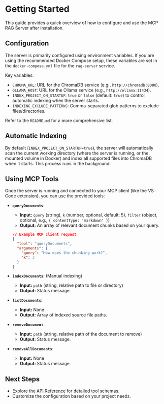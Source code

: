 # Getting Started

This guide provides a quick overview of how to configure and use the MCP RAG Server after installation.

## Configuration

The server is primarily configured using environment variables. If you are using the recommended Docker Compose setup, these variables are set in the `docker-compose.yml` file for the `rag-server` service.

Key variables:

- `CHROMA_URL`: URL for the ChromaDB service (e.g., `http://chromadb:8000`).
- `OLLAMA_HOST`: URL for the Ollama service (e.g., `http://ollama:11434`).
- `INDEX_PROJECT_ON_STARTUP`: `true` or `false` (default: `true`) to control automatic indexing when the server starts.
- `INDEXING_EXCLUDE_PATTERNS`: Comma-separated glob patterns to exclude files/directories.

Refer to the `README.md` for a more comprehensive list.

## Automatic Indexing

By default (`INDEX_PROJECT_ON_STARTUP=true`), the server will automatically scan the current working directory (where the server is running, or the mounted volume in Docker) and index all supported files into ChromaDB when it starts. This process runs in the background.

## Using MCP Tools

Once the server is running and connected to your MCP client (like the VS Code extension), you can use the provided tools:

- **`queryDocuments`**:

  - **Input:** `query` (string), `k` (number, optional, default: 5), `filter` (object, optional, e.g., `{ contentType: 'markdown' }`)
  - **Output:** An array of relevant document chunks based on your query.

  ```json
  // Example MCP client request
  {
    "tool": "queryDocuments",
    "arguments": {
      "query": "How does the chunking work?",
      "k": 3
    }
  }
  ```

- **`indexDocuments`**: (Manual indexing)

  - **Input:** `path` (string, relative path to file or directory)
  - **Output:** Status message.

- **`listDocuments`**:

  - **Input:** None
  - **Output:** Array of indexed source file paths.

- **`removeDocument`**:

  - **Input:** `path` (string, relative path of the document to remove)
  - **Output:** Status message.

- **`removeAllDocuments`**:
  - **Input:** None
  - **Output:** Status message.

## Next Steps

- Explore the [API Reference](/api/) for detailed tool schemas.
- Customize the configuration based on your project needs.
